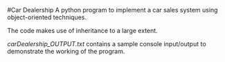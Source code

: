 #Car Dealership
A python program to implement a car sales system using object-oriented techniques.

The code makes use of inheritance to a large extent.

*carDealership_OUTPUT.txt* contains a sample console input/output to demonstrate the working of the program.